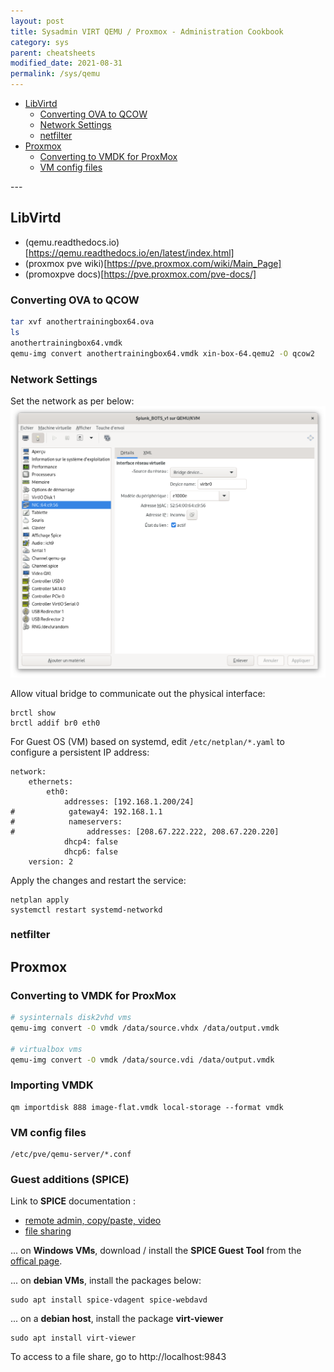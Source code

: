 ```yaml
---
layout: post
title: Sysadmin VIRT QEMU / Proxmox - Administration Cookbook
category: sys
parent: cheatsheets
modified_date: 2021-08-31
permalink: /sys/qemu
---
```


<!-- vscode-markdown-toc -->
* [LibVirtd](#LibVirtd)
	* [Converting OVA to QCOW](#ConvertingOVAtoQCOW)
	* [ Network Settings](#NetworkSettings)
	* [ netfilter](#netfilter)
* [Proxmox](#Proxmox)
	* [Converting to VMDK for ProxMox](#ConvertingtoVMDKforProxMox)
	* [ VM config files](#VMconfigfiles)

<!-- vscode-markdown-toc-config
	numbering=false
	autoSave=true
	/vscode-markdown-toc-config -->
<!-- /vscode-markdown-toc -->---

## <a name='LibVirtd'></a>LibVirtd

- (qemu.readthedocs.io)[https://qemu.readthedocs.io/en/latest/index.html]
- (proxmox pve wiki)[https://pve.proxmox.com/wiki/Main_Page]
- (promoxpve docs)[https://pve.proxmox.com/pve-docs/]

### <a name='ConvertingOVAtoQCOW'></a>Converting OVA to QCOW
```sh
tar xvf anothertrainingbox64.ova
ls
anothertrainingbox64.vmdk
qemu-img convert anothertrainingbox64.vmdk xin-box-64.qemu2 -O qcow2
```

### <a name='NetworkSettings'></a>Network Settings

Set the network as per below:
![.](/assets/images/qemu-vm-network-settings.png)

Allow vitual bridge to communicate out the physical interface:
```
brctl show
brctl addif br0 eth0
```

For Guest OS (VM) based on systemd, edit ```/etc/netplan/*.yaml``` to configure a persistent IP address:
```
network:
    ethernets:
        eth0:
            addresses: [192.168.1.200/24]
#            gateway4: 192.168.1.1
#            nameservers:
#                addresses: [208.67.222.222, 208.67.220.220]
            dhcp4: false
            dhcp6: false
    version: 2
```

Apply the changes and restart the service:
```
netplan apply
systemctl restart systemd-networkd
```

### <a name='netfilter'></a>netfilter


## <a name='Proxmox'></a>Proxmox

### <a name='ConvertingtoVMDKforProxMox'></a>Converting to VMDK for ProxMox
```sh
# sysinternals disk2vhd vms
qemu-img convert -O vmdk /data/source.vhdx /data/output.vmdk

# virtualbox vms
qemu-img convert -O vmdk /data/source.vdi /data/output.vmdk
```

### <a name='ConvertingtoVMDKforProxMox'></a>Importing VMDK
```
qm importdisk 888 image-flat.vmdk local-storage --format vmdk
```

### <a name='VMconfigfiles'></a>VM config files 

```
/etc/pve/qemu-server/*.conf
```

### <a name='VMconfigfiles'></a>Guest additions (SPICE)

Link to **SPICE** documentation :
- [remote admin, copy/paste, video](https://pve.proxmox.com/wiki/SPICE)
- [file sharing](https://pve.proxmox.com/pve-docs/pve-admin-guide.html#qm_spice_enhancements)

... on **Windows VMs**, download / install the **SPICE Guest Tool** from the [offical page](https://www.spice-space.org/download/binaries/spice-guest-tools/). 

... on **debian VMs**, install the packages below:
```
sudo apt install spice-vdagent spice-webdavd 
```

... on a **debian host**, install the package **virt-viewer**
```
sudo apt install virt-viewer
```

To access to a file share, go to http://localhost:9843